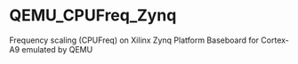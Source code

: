 # QEMU_CPUFreq_Zynq
Frequency scaling (CPUFreq) on Xilinx Zynq Platform Baseboard for Cortex-A9 emulated by QEMU
